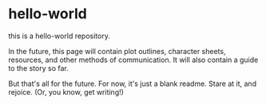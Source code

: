 # hello-world
this is a hello-world repository.

In the future, this page will contain plot outlines, character sheets, resources, and other methods of communication.
It will also contain a guide to the story so far.

But that's all for the future.
For now, it's just a blank readme.
Stare at it, and rejoice. (Or, you know, get writing!)
